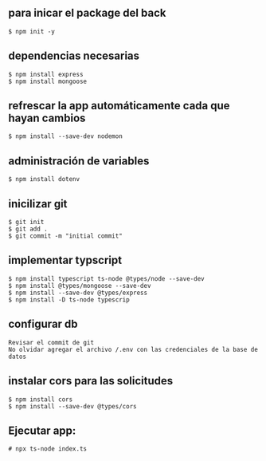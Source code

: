 ## para inicar el package del back

	$ npm init -y


## dependencias necesarias

	$ npm install express 
	$ npm install mongoose

## refrescar la app automáticamente cada que hayan cambios

	$ npm install --save-dev nodemon

## administración de variables

	$ npm install dotenv


## inicilizar git

	$ git init
	$ git add .
	$ git commit -m "initial commit"

## implementar typscript

	$ npm install typescript ts-node @types/node --save-dev
	$ npm install @types/mongoose --save-dev
	$ npm install --save-dev @types/express
	$ npm install -D ts-node typescrip

##  configurar db

	Revisar el commit de git
	No olvidar agregar el archivo /.env con las credenciales de la base de datos

## instalar cors para las solicitudes

    $ npm install cors
    $ npm install --save-dev @types/cors 


## Ejecutar app:

	# npx ts-node index.ts
